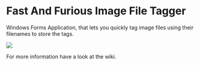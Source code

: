 # Fast And Furious Image File Tagger
Windows Forms Application, that lets you quickly tag image files using their filenames to store the tags.

<img src="http://dasparadoxon.de/dp_fastAndFuriousImageTagger_12.jpg">

For more information have a look at the wiki.


